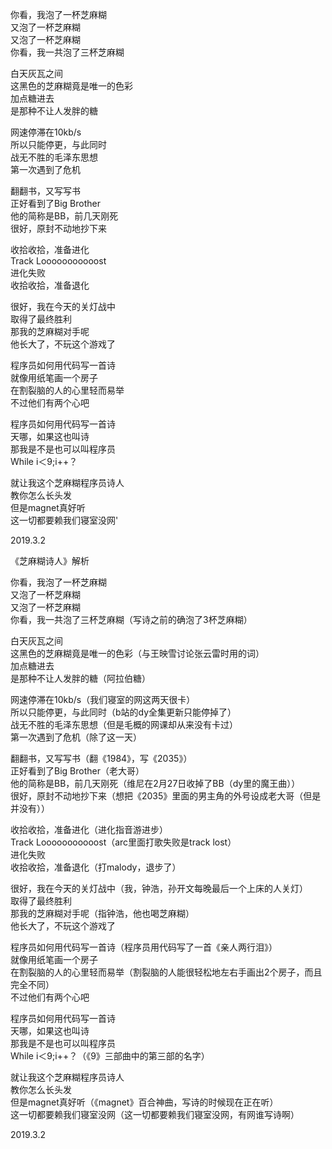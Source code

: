 你看，我泡了一杯芝麻糊  
又泡了一杯芝麻糊  
又泡了一杯芝麻糊  
你看，我一共泡了三杯芝麻糊  
  
白天灰瓦之间  
这黑色的芝麻糊竟是唯一的色彩  
加点糖进去  
是那种不让人发胖的糖  
  
网速停滞在10kb/s  
所以只能停更，与此同时  
战无不胜的毛泽东思想  
第一次遇到了危机  
  
翻翻书，又写写书  
正好看到了Big Brother  
他的简称是BB，前几天刚死  
很好，原封不动地抄下来  
  
收拾收拾，准备进化  
Track Looooooooooost  
进化失败  
收拾收拾，准备退化  
  
很好，我在今天的关灯战中  
取得了最终胜利  
那我的芝麻糊对手呢  
他长大了，不玩这个游戏了  
  
程序员如何用代码写一首诗  
就像用纸笔画一个房子  
在割裂脑的人的心里轻而易举  
不过他们有两个心吧  
  
程序员如何用代码写一首诗  
天哪，如果这也叫诗  
那我是不是也可以叫程序员  
While i＜9;i++？  
  
就让我这个芝麻糊程序员诗人  
教你怎么长头发  
但是magnet真好听  
这一切都要赖我们寝室没网'  
  
2019.3.2  
  
《芝麻糊诗人》解析  
  
你看，我泡了一杯芝麻糊  
又泡了一杯芝麻糊  
又泡了一杯芝麻糊  
你看，我一共泡了三杯芝麻糊（写诗之前的确泡了3杯芝麻糊）  
  
白天灰瓦之间  
这黑色的芝麻糊竟是唯一的色彩（与王映雪讨论张云雷时用的词）  
加点糖进去  
是那种不让人发胖的糖（阿拉伯糖）  
  
网速停滞在10kb/s（我们寝室的网这两天很卡）  
所以只能停更，与此同时（b站的dy全集更新只能停掉了）  
战无不胜的毛泽东思想（但是毛概的网课却从来没有卡过）  
第一次遇到了危机（除了这一天）  
  
翻翻书，又写写书（翻《1984》，写《2035》）  
正好看到了Big Brother（老大哥）  
他的简称是BB，前几天刚死（维尼在2月27日收掉了BB（dy里的魔王曲））  
很好，原封不动地抄下来（想把《2035》里面的男主角的外号设成老大哥（但是并没有））  
  
收拾收拾，准备进化（进化指音游进步）  
Track Looooooooooost（arc里面打歌失败是track lost）  
进化失败  
收拾收拾，准备退化（打malody，退步了）  
  
很好，我在今天的关灯战中（我，钟浩，孙开文每晚最后一个上床的人关灯）  
取得了最终胜利  
那我的芝麻糊对手呢（指钟浩，他也喝芝麻糊）  
他长大了，不玩这个游戏了  
  
程序员如何用代码写一首诗（程序员用代码写了一首《亲人两行泪》）  
就像用纸笔画一个房子  
在割裂脑的人的心里轻而易举（割裂脑的人能很轻松地左右手画出2个房子，而且完全不同）  
不过他们有两个心吧  
  
程序员如何用代码写一首诗  
天哪，如果这也叫诗  
那我是不是也可以叫程序员  
While i＜9;i++？（《9》三部曲中的第三部的名字）  
  
就让我这个芝麻糊程序员诗人  
教你怎么长头发  
但是magnet真好听（《magnet》百合神曲，写诗的时候现在正在听）  
这一切都要赖我们寝室没网（这一切都要赖我们寝室没网，有网谁写诗啊）  
  
2019.3.2  
